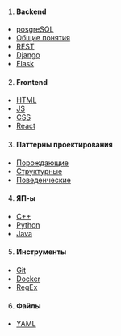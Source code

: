 1. #### Backend
 + [posgreSQL](./Web/Backend/POSTREAQL.md) 
 + [Общие понятия](./Web/ABOUTWEB.md)
 + [REST](./Web/Backend/REST.md)
 + [Django](./Web/Backend/DJANGO.md)
 + [Flask](./Web/Backend/FLASK.md)
2. #### Frontend 
 + [HTML](./Web/Frontend/HTML.md) 
 + [JS](./Web/Frontend/JS.md)
 + [CSS](./Web/Frontend/CSS.md)
 + [React](./Web/Frontend/REACT.md)
3. #### Паттерны проектирования
 + [Порождающие](./Patterns/Creational.md)
 + [Структурные](./Patterns/Structura.md)
 + [Поведенческие](./Patterns/Behavioral.md)
4. #### ЯП-ы
 + [C++](./Languages/C++.md)
 + [Python](./Languages/PYTHON.md)
 + [Java](./Languages/JAVA.md)
5. #### Инструменты
 + [Git](./Tools/GIT.md)
 + [Docker](./Tools/DOCKER.md)
 + [RegEx](./Tools/REGEX.md)
6. #### Файлы
 + [YAML](./files/yaml.md)